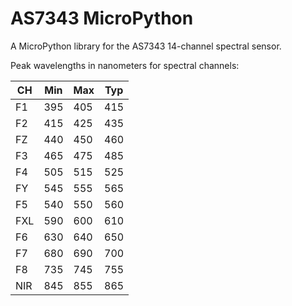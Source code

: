 # AS7343 MicroPython

A MicroPython library for the AS7343 14-channel spectral sensor.

Peak wavelengths in nanometers for spectral channels:

CH | Min | Max | Typ
---|-----|-----|-----
F1 | 395 | 405 | 415 
F2 | 415 | 425 | 435 
FZ | 440 | 450 | 460 
F3 | 465 | 475 | 485 
F4 | 505 | 515 | 525 
FY | 545 | 555 | 565
F5 | 540 | 550 | 560 
FXL | 590 | 600 | 610 
F6 | 630 | 640 | 650 
F7 | 680 | 690 | 700 
F8 | 735 | 745 | 755 
NIR | 845 | 855 | 865 